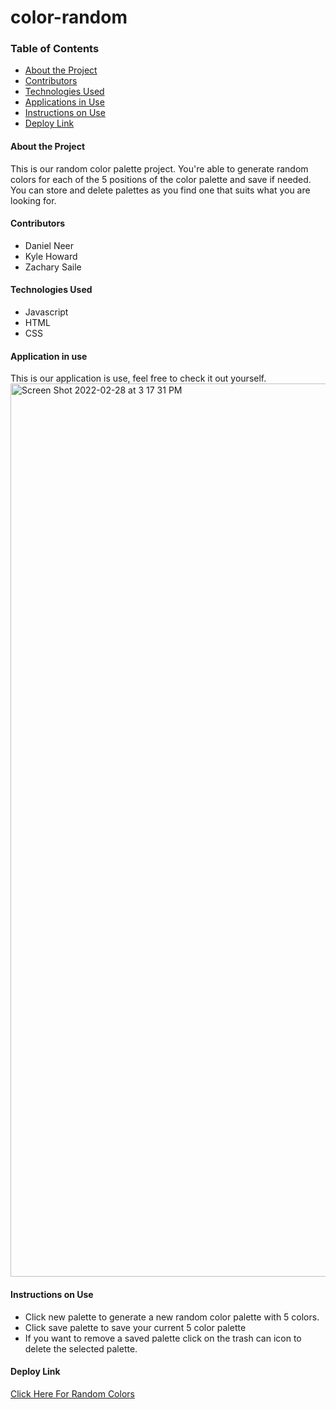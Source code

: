 # color-random

### Table of Contents
- [About the Project](#about-the-project)
- [Contributors](#contributors)
- [Technologies Used](#technologies-used)
- [Applications in Use](#Applications-in-use)
- [Instructions on Use](#instructions-on-use)
- [Deploy Link](#deploy-link)

#### About the Project
This is our random color palette project.
You're able to generate random colors for each of the 5 positions of the color palette and save if needed.
You can store and delete palettes as you find one that suits what you are looking for.

#### Contributors
 - Daniel Neer
 - Kyle Howard
 - Zachary Saile

#### Technologies Used
- Javascript
- HTML
- CSS

#### Application in use
This is our application is use, feel free to check it out yourself.
<img width="1429" alt="Screen Shot 2022-02-28 at 3 17 31 PM" src="https://user-images.githubusercontent.com/92230099/156074946-8a112267-f5e3-421a-b65e-7b02e51f6e0b.png">

#### Instructions on Use
- Click new palette to generate a new random color palette with 5 colors.
- Click save palette to save your current 5 color palette
- If you want to remove a saved palette click on the trash can icon to delete the selected palette.

#### Deploy Link
 [Click Here For Random Colors](https://zwsaile.github.io/color-random/)
